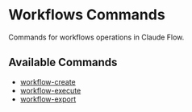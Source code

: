 # Workflows Commands

Commands for workflows operations in Claude Flow.

## Available Commands

- [workflow-create](./workflow-create.md)
- [workflow-execute](./workflow-execute.md)
- [workflow-export](./workflow-export.md)
